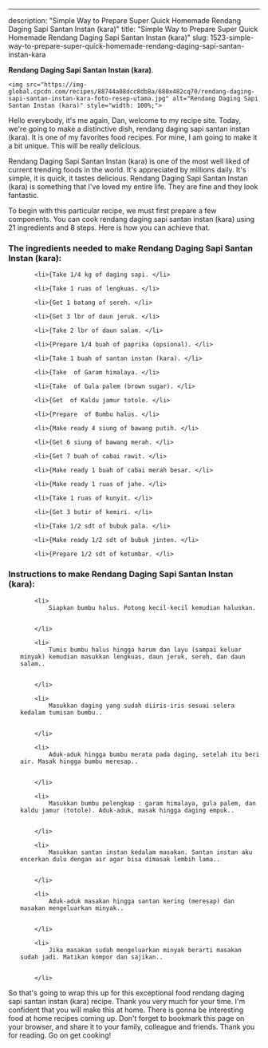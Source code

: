 ---
description: "Simple Way to Prepare Super Quick Homemade Rendang Daging Sapi Santan Instan (kara)"
title: "Simple Way to Prepare Super Quick Homemade Rendang Daging Sapi Santan Instan (kara)"
slug: 1523-simple-way-to-prepare-super-quick-homemade-rendang-daging-sapi-santan-instan-kara

<p>
	<strong>Rendang Daging Sapi Santan Instan (kara)</strong>. 
	
</p>
<p>
	
	<img src="https://img-global.cpcdn.com/recipes/88744a08dcc8db8a/680x482cq70/rendang-daging-sapi-santan-instan-kara-foto-resep-utama.jpg" alt="Rendang Daging Sapi Santan Instan (kara)" style="width: 100%;">
	
	
</p>
<p>
	Hello everybody, it's me again, Dan, welcome to my recipe site. Today, we're going to make a distinctive dish, rendang daging sapi santan instan (kara). It is one of my favorites food recipes. For mine, I am going to make it a bit unique. This will be really delicious.
</p>
	
<p>
	
</p>
<p>
	Rendang Daging Sapi Santan Instan (kara) is one of the most well liked of current trending foods in the world. It's appreciated by millions daily. It's simple, it is quick, it tastes delicious. Rendang Daging Sapi Santan Instan (kara) is something that I've loved my entire life. They are fine and they look fantastic.
</p>

<p>
To begin with this particular recipe, we must first prepare a few components. You can cook rendang daging sapi santan instan (kara) using 21 ingredients and 8 steps. Here is how you can achieve that.
</p>

<h3>The ingredients needed to make Rendang Daging Sapi Santan Instan (kara):</h3>

<ol>
	
		<li>{Take 1/4 kg of daging sapi. </li>
	
		<li>{Take 1 ruas of lengkuas. </li>
	
		<li>{Get 1 batang of sereh. </li>
	
		<li>{Get 3 lbr of daun jeruk. </li>
	
		<li>{Take 2 lbr of daun salam. </li>
	
		<li>{Prepare 1/4 buah of paprika (opsional). </li>
	
		<li>{Take 1 buah of santan instan (kara). </li>
	
		<li>{Take  of Garam himalaya. </li>
	
		<li>{Take  of Gula palem (brown sugar). </li>
	
		<li>{Get  of Kaldu jamur totole. </li>
	
		<li>{Prepare  of Bumbu halus. </li>
	
		<li>{Make ready 4 siung of bawang putih. </li>
	
		<li>{Get 6 siung of bawang merah. </li>
	
		<li>{Get 7 buah of cabai rawit. </li>
	
		<li>{Make ready 1 buah of cabai merah besar. </li>
	
		<li>{Make ready 1 ruas of jahe. </li>
	
		<li>{Take 1 ruas of kunyit. </li>
	
		<li>{Get 3 butir of kemiri. </li>
	
		<li>{Take 1/2 sdt of bubuk pala. </li>
	
		<li>{Make ready 1/2 sdt of bubuk jinten. </li>
	
		<li>{Prepare 1/2 sdt of ketumbar. </li>
	
</ol>
<p>
	
</p>

<h3>Instructions to make Rendang Daging Sapi Santan Instan (kara):</h3>

<ol>
	
		<li>
			Siapkan bumbu halus. Potong kecil-kecil kemudian haluskan.
			
			
		</li>
	
		<li>
			Tumis bumbu halus hingga harum dan layu (sampai keluar minyak) kemudian masukkan lengkuas, daun jeruk, sereh, dan daun salam..
			
			
		</li>
	
		<li>
			Masukkan daging yang sudah diiris-iris sesuai selera kedalam tumisan bumbu..
			
			
		</li>
	
		<li>
			Aduk-aduk hingga bumbu merata pada daging, setelah itu beri air. Masak hingga bumbu meresap..
			
			
		</li>
	
		<li>
			Masukkan bumbu pelengkap : garam himalaya, gula palem, dan kaldu jamur (totole). Aduk-aduk, masak hingga daging empuk..
			
			
		</li>
	
		<li>
			Masukkan santan instan kedalam masakan. Santan instan aku encerkan dulu dengan air agar bisa dimasak lembih lama..
			
			
		</li>
	
		<li>
			Aduk-aduk masakan hingga santan kering (meresap) dan masakan mengeluarkan minyak..
			
			
		</li>
	
		<li>
			Jika masakan sudah mengeluarkan minyak berarti masakan sudah jadi. Matikan kompor dan sajikan..
			
			
		</li>
	
</ol>

<p>
	
</p>

<p>
	So that's going to wrap this up for this exceptional food rendang daging sapi santan instan (kara) recipe. Thank you very much for your time. I'm confident that you will make this at home. There is gonna be interesting food at home recipes coming up. Don't forget to bookmark this page on your browser, and share it to your family, colleague and friends. Thank you for reading. Go on get cooking!
</p>

